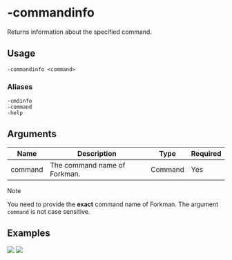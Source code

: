 # -commandinfo

Returns information about the specified command.

## Usage

```
-commandinfo <command>
```

### Aliases

```
-cmdinfo
-command
-help
```

## Arguments

| Name    | Description                  | Type    | Required |
| ------- | ---------------------------- | ------- | -------- |
| command | The command name of Forkman. | Command | Yes      |

> [!NOTE]
> You need to provide the **exact** command name of Forkman. The argument `command` is not case sensitive.

## Examples

![](https://user-images.githubusercontent.com/111157596/235301731-89e36acc-ebd5-47b5-9b7e-caf6c4d0af7e.png)
![](https://user-images.githubusercontent.com/111157596/235301737-9cde3780-46d4-49bf-b6f1-5f08912c3b0c.png)
